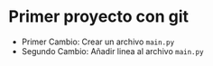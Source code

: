# Primer proyecto con git

- Primer Cambio: Crear un archivo `main.py`
- Segundo Cambio: Añadir linea al archivo `main.py`
